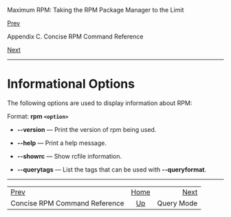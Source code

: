 <div class="NAVHEADER">

Maximum RPM: Taking the RPM Package Manager to the Limit

</div>

[Prev](ch-rpm-commands.md)

Appendix C. Concise RPM Command Reference

[Next](s1-rpm-commands-query-mode.md)

-----

<div class="sect1">

# <span id="s1-rpm-commands-information-options">Informational Options</span>

The following options are used to display information about RPM:

Format: **rpm `<option>`**

  - **--version** — Print the version of rpm being used.

  - **--help** — Print a help message.

  - **--showrc** — Show rcfile information.

  - **--querytags** — List the tags that can be used with
    **--queryformat**.

</div>

<div class="NAVFOOTER">

-----

|                               |                            |                                         |
| :---------------------------- | :------------------------: | --------------------------------------: |
| [Prev](ch-rpm-commands.md)  |     [Home](index.md)     | [Next](s1-rpm-commands-query-mode.md) |
| Concise RPM Command Reference | [Up](ch-rpm-commands.md) |                              Query Mode |

</div>

